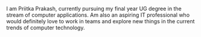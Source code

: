 I am Priitka Prakash, currently pursuing my final year UG degree in the stream of computer applications. Am also an aspiring IT professional who would definitely love to work in teams and explore new things in the current trends of computer technology.
